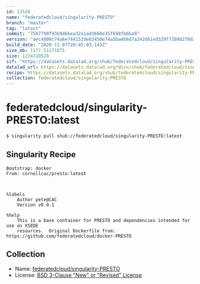 ```yaml
---
id: 13526
name: "federatedcloud/singularity-PRESTO"
branch: "master"
tag: "latest"
commit: "7507790f93b9d6bea32a1ad3660e35f698fbbba9"
version: "aec4800c74a6e744152de63450e74a5ba4b6d7a242d61ed329f7280d278d34d5"
build_date: "2020-11-07T20:45:03.143Z"
size_mb: 1177.51171875
size: 1234710528
sif: "https://datasets.datalad.org/shub/federatedcloud/singularity-PRESTO/latest/2020-11-07-7507790f-aec4800c/aec4800c74a6e744152de63450e74a5ba4b6d7a242d61ed329f7280d278d34d5.sif"
datalad_url: https://datasets.datalad.org?dir=/shub/federatedcloud/singularity-PRESTO/latest/2020-11-07-7507790f-aec4800c/
recipe: https://datasets.datalad.org/shub/federatedcloud/singularity-PRESTO/latest/2020-11-07-7507790f-aec4800c/Singularity
collection: federatedcloud/singularity-PRESTO
---
```


# federatedcloud/singularity-PRESTO:latest

```bash
$ singularity pull shub://federatedcloud/singularity-PRESTO:latest
```

## Singularity Recipe

```singularity
Bootstrap: docker
From: cornellcac/presto:latest



%labels
    Author pete@CAC
    Version v0.0.1

%help
    This is a base container for PRESTO and dependencies intended for use on XSEDE
    resources.  Original Dockerfile from: https://github.com/federatedcloud/docker-PRESTO
```

## Collection

 - Name: [federatedcloud/singularity-PRESTO](https://github.com/federatedcloud/singularity-PRESTO)
 - License: [BSD 3-Clause "New" or "Revised" License](https://api.github.com/licenses/bsd-3-clause)

